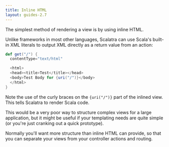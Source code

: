 ```yaml
---
title: Inline HTML
layout: guides-2.7
---
```


The simplest method of rendering a view is by using inline HTML.

Unlike frameworks in most other languages, Scalatra can use Scala's built-in
XML literals to output XML directly as a return value from an action:

```scala
def get("/") {
  contentType="text/html"

  <html>
  <head><title>Test</title></head>
  <body>Test Body for {uri("/")}</body>
  </html>
}
```

Note the use of the curly braces on the `{uri("/")}` part of the inlined view.
This tells Scalatra to render Scala code.

This would be a very poor way to structure complex views for a large application, but it might
be useful if your templating needs are quite simple (or you're just cranking out a quick prototype).

Normally you'll want more structure than inline HTML can provide, so that you can separate
your views from your controller actions and routing.
